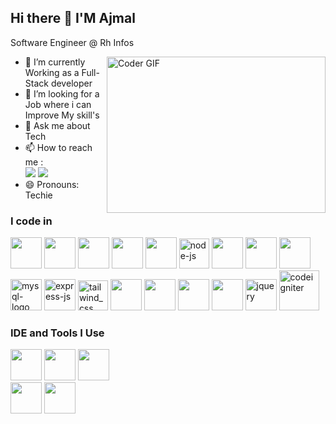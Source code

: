 ## Hi there 👋 I'M Ajmal

Software Engineer @ Rh Infos

<img  align="right" alt="Coder GIF" height=250 width=350 src="https://images.squarespace-cdn.com/content/v1/5769fc401b631bab1addb2ab/1541580611624-TE64QGKRJG8SWAIUS7NS/ke17ZwdGBToddI8pDm48kPoswlzjSVMM-SxOp7CV59BZw-zPPgdn4jUwVcJE1ZvWQUxwkmyExglNqGp0IvTJZamWLI2zvYWH8K3-s_4yszcp2ryTI0HqTOaaUohrI8PI6FXy8c9PWtBlqAVlUS5izpdcIXDZqDYvprRqZ29Pw0o/coding-freak.gif" />

                                                
- 🌱 I’m currently Working as a Full-Stack developer
- 🤔 I’m looking for a Job where i can Improve My skill's
- 💬 Ask me about Tech
- 📫 How to reach me :
<br /> [<img src="https://img.shields.io/badge/Gmail-1DA1F2?style=for-the-badge&logo=twitter&logoColor=white" />](ajmal19bca@gmail.com) [<img src="https://img.shields.io/badge/LinkedIn-0077B5?style=for-the-badge&logo=linkedin&logoColor=white" />](https://www.linkedin.com/in/ajmal-a-a2b877246/)
- 😄 Pronouns: Techie


### I code in
   <img height="50" width="50" src="https://img.icons8.com/color/48/000000/html-5.png" /> <img height="50" width="50" src="https://img.icons8.com/color/48/000000/css3.png" /> <img height="50" width="50" src="https://img.icons8.com/color/48/000000/sass.png"/> <img height="50" width="50" src="https://img.icons8.com/color/48/000000/bootstrap.png" />
<img height="50" width="50" src="https://img.icons8.com/color/48/000000/javascript.png"/> <img width="48" height="48" src="https://img.icons8.com/fluency/48/node-js.png" alt="node-js"/>
<img height="50" width="50" src="https://img.icons8.com/color/48/000000/react-native.png"/>  <img height="50" width="50" src="https://img.icons8.com/color/48/000000/mysql-logo.png"/>  <img height="50" width="50" src="https://img.icons8.com/color/48/000000/vite.png"/> <img width="50" height="50" src="https://img.icons8.com/ios-filled/50/mysql-logo.png" alt="mysql-logo"/> <img width="50" height="50" src="https://img.icons8.com/color/50/express-js.png" alt="express-js"/> <img width="48" height="48" src="https://img.icons8.com/fluency/48/tailwind_css.png" alt="tailwind_css"/>
<img height="50" width="50" src="https://img.icons8.com/color/48/000000/php.png"/>  <img height="50" width="50" src="https://img.icons8.com/color/48/000000/material-ui.png"/>  <img height="50" width="50" src="https://img.icons8.com/color/48/000000/json.png"/> <img height="50" width="50" src="https://img.icons8.com/color/48/000000/npm.png"/> 
<img width="50" height="50" src="https://img.icons8.com/ios-filled/50/jquery.png" alt="jquery"/>
<img width="64" height="64" src="https://img.icons8.com/cute-clipart/64/codeigniter.png" alt="codeigniter"/>

### IDE and Tools I Use
<img height="50" width="50" src="https://img.icons8.com/color/48/000000/visual-studio-code-2019.png"/>  <img height="50" width="50" src="https://img.icons8.com/color/50/000000/git.png"/>   <img height="50" width="50" src="https://img.icons8.com/doodle/48/000000/adobe-photoshop.png"/>  
<img height="50" width="50" src="https://img.icons8.com/color/48/000000/canva.png"/>  <img height="50" width="50" src="https://img.icons8.com/color/50/000000/android-studio.png"/>    


